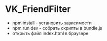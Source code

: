 # VK_FriendFilter

* npm install - установить зависимости
* npm run dev - собрать скрипты в bundle.js
* открыть файл index.html в браузере

